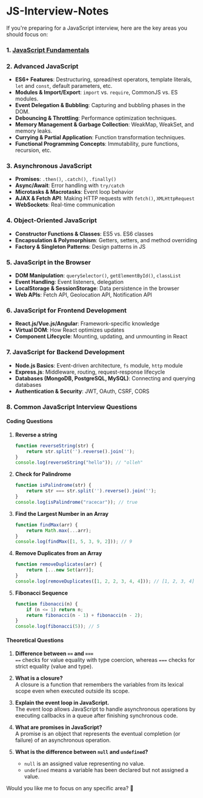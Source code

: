 # JS-Interview-Notes

If you're preparing for a JavaScript interview, here are the key areas you should focus on:

### 1. [JavaScript Fundamentals](javascript-fundamentals.md)


### **2. Advanced JavaScript**
- **ES6+ Features**: Destructuring, spread/rest operators, template literals, `let` and `const`, default parameters, etc.
- **Modules & Import/Export**: `import` vs. `require`, CommonJS vs. ES modules.
- **Event Delegation & Bubbling**: Capturing and bubbling phases in the DOM.
- **Debouncing & Throttling**: Performance optimization techniques.
- **Memory Management & Garbage Collection**: WeakMap, WeakSet, and memory leaks.
- **Currying & Partial Application**: Function transformation techniques.
- **Functional Programming Concepts**: Immutability, pure functions, recursion, etc.

### **3. Asynchronous JavaScript**
- **Promises**: `.then()`, `.catch()`, `.finally()`
- **Async/Await**: Error handling with `try/catch`
- **Microtasks & Macrotasks**: Event loop behavior
- **AJAX & Fetch API**: Making HTTP requests with `fetch()`, `XMLHttpRequest`
- **WebSockets**: Real-time communication

### **4. Object-Oriented JavaScript**
- **Constructor Functions & Classes**: ES5 vs. ES6 classes
- **Encapsulation & Polymorphism**: Getters, setters, and method overriding
- **Factory & Singleton Patterns**: Design patterns in JS

### **5. JavaScript in the Browser**
- **DOM Manipulation**: `querySelector()`, `getElementById()`, `classList`
- **Event Handling**: Event listeners, delegation
- **LocalStorage & SessionStorage**: Data persistence in the browser
- **Web APIs**: Fetch API, Geolocation API, Notification API

### **6. JavaScript for Frontend Development**
- **React.js/Vue.js/Angular**: Framework-specific knowledge
- **Virtual DOM**: How React optimizes updates
- **Component Lifecycle**: Mounting, updating, and unmounting in React

### **7. JavaScript for Backend Development**
- **Node.js Basics**: Event-driven architecture, `fs` module, `http` module
- **Express.js**: Middleware, routing, request-response lifecycle
- **Databases (MongoDB, PostgreSQL, MySQL)**: Connecting and querying databases
- **Authentication & Security**: JWT, OAuth, CSRF, CORS

### **8. Common JavaScript Interview Questions**
#### **Coding Questions**
1. **Reverse a string**  
   ```js
   function reverseString(str) {
       return str.split('').reverse().join('');
   }
   console.log(reverseString("hello")); // "olleh"
   ```

2. **Check for Palindrome**  
   ```js
   function isPalindrome(str) {
       return str === str.split('').reverse().join('');
   }
   console.log(isPalindrome("racecar")); // true
   ```

3. **Find the Largest Number in an Array**  
   ```js
   function findMax(arr) {
       return Math.max(...arr);
   }
   console.log(findMax([1, 5, 3, 9, 2])); // 9
   ```

4. **Remove Duplicates from an Array**  
   ```js
   function removeDuplicates(arr) {
       return [...new Set(arr)];
   }
   console.log(removeDuplicates([1, 2, 2, 3, 4, 4])); // [1, 2, 3, 4]
   ```

5. **Fibonacci Sequence**  
   ```js
   function fibonacci(n) {
       if (n <= 1) return n;
       return fibonacci(n - 1) + fibonacci(n - 2);
   }
   console.log(fibonacci(5)); // 5
   ```

#### **Theoretical Questions**
1. **Difference between `==` and `===`**  
   `==` checks for value equality with type coercion, whereas `===` checks for strict equality (value and type).

2. **What is a closure?**  
   A closure is a function that remembers the variables from its lexical scope even when executed outside its scope.

3. **Explain the event loop in JavaScript.**  
   The event loop allows JavaScript to handle asynchronous operations by executing callbacks in a queue after finishing synchronous code.

4. **What are promises in JavaScript?**  
   A promise is an object that represents the eventual completion (or failure) of an asynchronous operation.

5. **What is the difference between `null` and `undefined`?**  
   - `null` is an assigned value representing no value.  
   - `undefined` means a variable has been declared but not assigned a value.

Would you like me to focus on any specific area? 🚀
